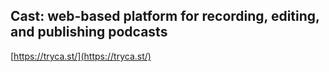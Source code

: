 ## Cast: web-based platform for recording, editing, and publishing podcasts
  
  [https://tryca.st/](https://tryca.st/)